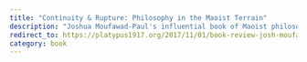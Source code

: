 ```yaml
---
title: "Continuity & Rupture: Philosophy in the Maoist Terrain"
description: "Joshua Moufawad-Paul's influential book of Maoist philosophy"
redirect_to: https://platypus1917.org/2017/11/01/book-review-josh-moufawad-paul-continuity-rupture-philosophy-maoist-terrain/
category: book
---
```

